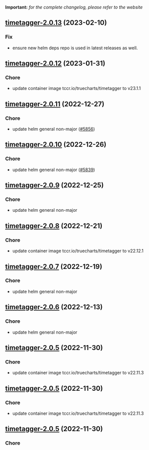 **Important:**
*for the complete changelog, please refer to the website*




## [timetagger-2.0.13](https://github.com/truecharts/charts/compare/timetagger-2.0.12...timetagger-2.0.13) (2023-02-10)

### Fix

- ensure new helm deps repo is used in latest releases as well.
  
  


## [timetagger-2.0.12](https://github.com/truecharts/charts/compare/timetagger-2.0.11...timetagger-2.0.12) (2023-01-31)

### Chore

- update container image tccr.io/truecharts/timetagger to v23.1.1
  
  


## [timetagger-2.0.11](https://github.com/truecharts/charts/compare/timetagger-2.0.10...timetagger-2.0.11) (2022-12-27)

### Chore

- update helm general non-major ([#5856](https://github.com/truecharts/charts/issues/5856))
  
  


## [timetagger-2.0.10](https://github.com/truecharts/charts/compare/timetagger-2.0.9...timetagger-2.0.10) (2022-12-26)

### Chore

- update helm general non-major ([#5839](https://github.com/truecharts/charts/issues/5839))
  
  


## [timetagger-2.0.9](https://github.com/truecharts/charts/compare/timetagger-2.0.8...timetagger-2.0.9) (2022-12-25)

### Chore

- update helm general non-major
  
  


## [timetagger-2.0.8](https://github.com/truecharts/charts/compare/timetagger-2.0.7...timetagger-2.0.8) (2022-12-21)

### Chore

- update container image tccr.io/truecharts/timetagger to v22.12.1
  
  


## [timetagger-2.0.7](https://github.com/truecharts/charts/compare/timetagger-2.0.6...timetagger-2.0.7) (2022-12-19)

### Chore

- update helm general non-major
  
  


## [timetagger-2.0.6](https://github.com/truecharts/charts/compare/timetagger-2.0.5...timetagger-2.0.6) (2022-12-13)

### Chore

- update helm general non-major
  
  


## [timetagger-2.0.5](https://github.com/truecharts/charts/compare/timetagger-2.0.3...timetagger-2.0.5) (2022-11-30)

### Chore

- update container image tccr.io/truecharts/timetagger to v22.11.3
  
  


## [timetagger-2.0.5](https://github.com/truecharts/charts/compare/timetagger-2.0.3...timetagger-2.0.5) (2022-11-30)

### Chore

- update container image tccr.io/truecharts/timetagger to v22.11.3
  
  


## [timetagger-2.0.5](https://github.com/truecharts/charts/compare/timetagger-2.0.3...timetagger-2.0.5) (2022-11-30)

### Chore
